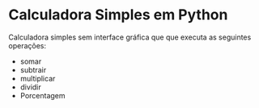# Calculadora Simples em Python

Calculadora simples sem interface gráfica que que executa as seguintes operações:
- somar
- subtrair
- multiplicar
- dividir
- Porcentagem

